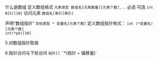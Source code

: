 
什么是数组
	定义数组格式
	`元素类型 数组名[元素数量][元素个数]...`
								必选        可选
		`int B[5][10]`
访问元素
	`数组名[索引[索引]`

声明“数组指针”
	`目标类型 * 变量名[元素个数]`
		定义数组指针格式： `int (*变量名)[元素个数]`  
			`int(*pb)[10]`

5.对数组指针取值


6.指针访问与下标访问
	`指针[]`
	``*(指针 + 偏移量)`
